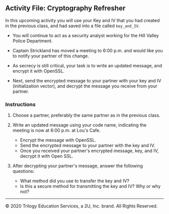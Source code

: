 ## Activity File: Cryptography Refresher

In this upcoming activity you will use your Key and IV that you had created in the previous class, and had saved into a file called `key_and_IV`. 

- You will continue to act as a security analyst working for the Hill Valley Police Department.

- Captain Strickland has moved a meeting to 6:00 p.m. and would like you to notify your partner of this change.

- As secrecy is still critical, your task is to write an updated message, and encrypt it with OpenSSL.

- Next, send the encrypted message to your partner with your key and IV (initialization vector), and decrypt the message you receive from your partner.

### Instructions

1. Choose a partner, preferably the same partner as in the previous class.

2. Write an updated message using your code name, indicating the meeting is now at 6:00 p.m. at Lou's Cafe.
    - Encrypt the message with OpenSSL.
    - Send the encrypted message to your partner with the key and IV.
    - Once you received your partner's encrypted message, key, and IV, decrypt it with Open SSL.

3. After decrypting your partner's message, answer the following questions:
    - What method did you use to transfer the key and IV?
    - Is this a secure method for transmitting the key and IV? Why or why not?
---
 © 2020 Trilogy Education Services, a 2U, Inc. brand. All Rights Reserved.


